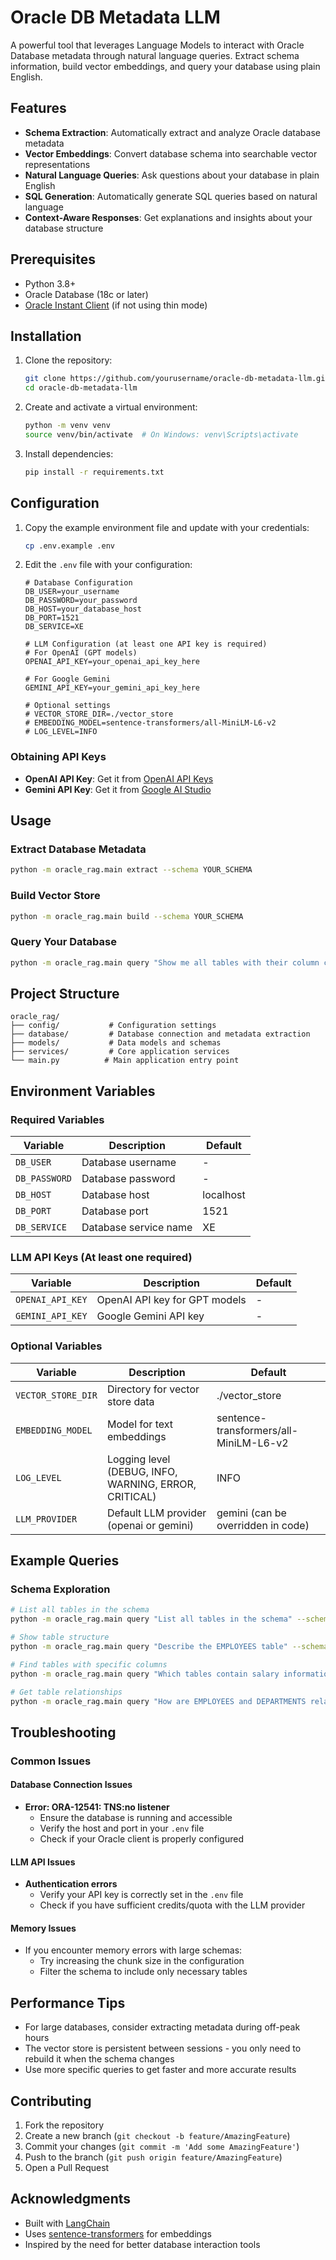 # Oracle DB Metadata LLM

A powerful tool that leverages Language Models to interact with Oracle Database metadata through natural language queries. Extract schema information, build vector embeddings, and query your database using plain English.

## Features

- **Schema Extraction**: Automatically extract and analyze Oracle database metadata
- **Vector Embeddings**: Convert database schema into searchable vector representations
- **Natural Language Queries**: Ask questions about your database in plain English
- **SQL Generation**: Automatically generate SQL queries based on natural language
- **Context-Aware Responses**: Get explanations and insights about your database structure

## Prerequisites

- Python 3.8+
- Oracle Database (18c or later)
- [Oracle Instant Client](https://www.oracle.com/database/technologies/instant-client.html) (if not using thin mode)

## Installation

1. Clone the repository:
   ```bash
   git clone https://github.com/yourusername/oracle-db-metadata-llm.git
   cd oracle-db-metadata-llm
   ```

2. Create and activate a virtual environment:
   ```bash
   python -m venv venv
   source venv/bin/activate  # On Windows: venv\Scripts\activate
   ```

3. Install dependencies:
   ```bash
   pip install -r requirements.txt
   ```

## Configuration

1. Copy the example environment file and update with your credentials:
   ```bash
   cp .env.example .env
   ```

2. Edit the `.env` file with your configuration:
   ```
   # Database Configuration
   DB_USER=your_username
   DB_PASSWORD=your_password
   DB_HOST=your_database_host
   DB_PORT=1521
   DB_SERVICE=XE

   # LLM Configuration (at least one API key is required)
   # For OpenAI (GPT models)
   OPENAI_API_KEY=your_openai_api_key_here
   
   # For Google Gemini
   GEMINI_API_KEY=your_gemini_api_key_here

   # Optional settings
   # VECTOR_STORE_DIR=./vector_store
   # EMBEDDING_MODEL=sentence-transformers/all-MiniLM-L6-v2
   # LOG_LEVEL=INFO
   ```

### Obtaining API Keys

- **OpenAI API Key**: Get it from [OpenAI API Keys](https://platform.openai.com/account/api-keys)
- **Gemini API Key**: Get it from [Google AI Studio](https://makersuite.google.com/app/apikey)

## Usage

### Extract Database Metadata
```bash
python -m oracle_rag.main extract --schema YOUR_SCHEMA
```

### Build Vector Store
```bash
python -m oracle_rag.main build --schema YOUR_SCHEMA
```

### Query Your Database
```bash
python -m oracle_rag.main query "Show me all tables with their column counts" --schema YOUR_SCHEMA
```

## Project Structure

```
oracle_rag/
├── config/           # Configuration settings
├── database/         # Database connection and metadata extraction
├── models/           # Data models and schemas
├── services/         # Core application services
└── main.py          # Main application entry point
```

## Environment Variables

### Required Variables

| Variable         | Description                          | Default     |
|------------------|--------------------------------------|-------------|
| `DB_USER`        | Database username                    | -           |
| `DB_PASSWORD`    | Database password                    | -           |
| `DB_HOST`        | Database host                        | localhost   |
| `DB_PORT`        | Database port                        | 1521        |
| `DB_SERVICE`     | Database service name                | XE          |

### LLM API Keys (At least one required)

| Variable           | Description                          | Default     |
|--------------------|--------------------------------------|-------------|
| `OPENAI_API_KEY`   | OpenAI API key for GPT models        | -           |
| `GEMINI_API_KEY`   | Google Gemini API key                | -           |

### Optional Variables

| Variable           | Description                          | Default                          |
|--------------------|--------------------------------------|----------------------------------|
| `VECTOR_STORE_DIR` | Directory for vector store data      | ./vector_store                   |
| `EMBEDDING_MODEL`  | Model for text embeddings           | sentence-transformers/all-MiniLM-L6-v2 |
| `LOG_LEVEL`        | Logging level (DEBUG, INFO, WARNING, ERROR, CRITICAL) | INFO |
| `LLM_PROVIDER`     | Default LLM provider (openai or gemini) | gemini (can be overridden in code) |

## Example Queries

### Schema Exploration
```bash
# List all tables in the schema
python -m oracle_rag.main query "List all tables in the schema" --schema HR

# Show table structure
python -m oracle_rag.main query "Describe the EMPLOYEES table" --schema HR

# Find tables with specific columns
python -m oracle_rag.main query "Which tables contain salary information?" --schema HR

# Get table relationships
python -m oracle_rag.main query "How are EMPLOYEES and DEPARTMENTS related?" --schema HR
```

## Troubleshooting

### Common Issues

#### Database Connection Issues
- **Error: ORA-12541: TNS:no listener**
  - Ensure the database is running and accessible
  - Verify the host and port in your `.env` file
  - Check if your Oracle client is properly configured

#### LLM API Issues
- **Authentication errors**
  - Verify your API key is correctly set in the `.env` file
  - Check if you have sufficient credits/quota with the LLM provider

#### Memory Issues
- If you encounter memory errors with large schemas:
  - Try increasing the chunk size in the configuration
  - Filter the schema to include only necessary tables

## Performance Tips

- For large databases, consider extracting metadata during off-peak hours
- The vector store is persistent between sessions - you only need to rebuild it when the schema changes
- Use more specific queries to get faster and more accurate results

## Contributing

1. Fork the repository
2. Create a new branch (`git checkout -b feature/AmazingFeature`)
3. Commit your changes (`git commit -m 'Add some AmazingFeature'`)
4. Push to the branch (`git push origin feature/AmazingFeature`)
5. Open a Pull Request

## Acknowledgments

- Built with [LangChain](https://python.langchain.com/)
- Uses [sentence-transformers](https://www.sbert.net/) for embeddings
- Inspired by the need for better database interaction tools
